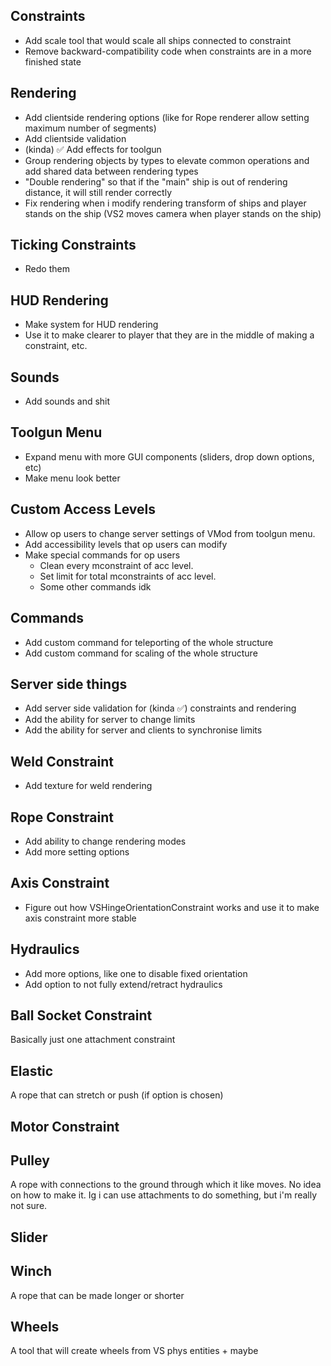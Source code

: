 ## Constraints
* Add scale tool that would scale all ships connected to constraint
* Remove backward-compatibility code when constraints are in a more finished state

## Rendering
* Add clientside rendering options (like for Rope renderer allow setting maximum number of segments)
* Add clientside validation 
* (kinda) ✅ Add effects for toolgun
* Group rendering objects by types to elevate common operations and add shared data between rendering types
* "Double rendering" so that if the "main" ship is out of rendering distance, it will still render correctly
* Fix rendering when i modify rendering transform of ships and player stands on the ship (VS2 moves camera when player stands on the ship) 

## Ticking Constraints
* Redo them

## HUD Rendering
* Make system for HUD rendering
* Use it to make clearer to player that they are in the middle of making a constraint, etc.

## Sounds
* Add sounds and shit

## Toolgun Menu
* Expand menu with more GUI components (sliders, drop down options, etc)
* Make menu look better

## Custom Access Levels
* Allow op users to change server settings of VMod from toolgun menu.
* Add accessibility levels that op users can modify
* Make special commands for op users
    * Clean every mconstraint of acc level.
    * Set limit for total mconstraints of acc level.
    * Some other commands idk

## Commands
* Add custom command for teleporting of the whole structure
* Add custom command for scaling of the whole structure

## Server side things
* Add server side validation for (kinda ✅) constraints and rendering
* Add the ability for server to change limits
* Add the ability for server and clients to synchronise limits

## Weld Constraint
* Add texture for weld rendering

## Rope Constraint
* Add ability to change rendering modes
* Add more setting options

## Axis Constraint
* Figure out how VSHingeOrientationConstraint works and use it to make axis constraint more stable

## Hydraulics
* Add more options, like one to disable fixed orientation
* Add option to not fully extend/retract hydraulics

## Ball Socket Constraint
Basically just one attachment constraint

## Elastic
A rope that can stretch or push (if option is chosen)

## Motor Constraint

## Pulley
A rope with connections to the ground through which it like moves. No idea on how to make it.
Ig i can use attachments to do something, but i'm really not sure.

## Slider

## Winch
A rope that can be made longer or shorter

## Wheels
A tool that will create wheels from VS phys entities + maybe 